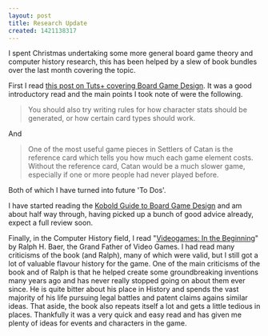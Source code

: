 ```yaml
---
layout: post
title: Research Update
created: 1421138317
---
```

I spent Christmas undertaking some more general board game theory and computer history research, this has been helped by a slew of book bundles over the last month covering the topic.

First I read [this post on Tuts+ covering Board Game Design](http://gamedevelopment.tutsplus.com/articles/how-to-learn-board-game-design-and-development--gamedev-11607). It was a good introductory read and the main points I took note of were the following.

> You should also try writing rules for how character stats should be generated, or how certain card types should work.

And

> One of the most useful game pieces in Settlers of Catan is the reference card which tells you how much each game element costs. Without the reference card, Catan would be a much slower game, especially if one or more people had never played before.

Both of which I have turned into future 'To Dos'.

I have started reading the [Kobold Guide to Board Game Design](http://www.koboldpress.com/k/front-page10553.php#.VLTVoSciHJ4) and am about half way through, having picked up a bunch of good advice already, expect a full review soon.

Finally, in the Computer History field, I read "[Videogames: In the Beginning](http://www.amazon.com/Videogames-Beginning-Ralph-H-Baer/dp/0964384817)" by Ralph H. Baer, the Grand Father of Video Games. I had read many criticisms of the book (and Ralph), many of which were valid, but I still got a lot of valuable flavour history for the game. One of the main criticisms of the book and of Ralph is that he helped create some groundbreaking inventions many years ago and has never really stopped going on about them ever since. He is quite bitter about his place in History and spends the vast majority of his life pursuing legal battles and patent claims agains similar ideas. That aside, the book also repeats itself a lot and gets a little tedious in places. Thankfully it was a very quick and easy read and has given me plenty of ideas for events and characters in the game.
